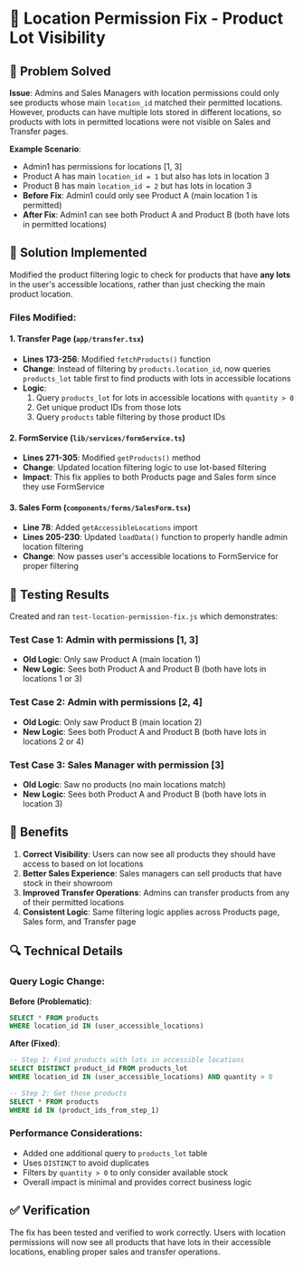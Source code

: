 # 🔧 Location Permission Fix - Product Lot Visibility

## 🎯 Problem Solved

**Issue**: Admins and Sales Managers with location permissions could only see products whose main `location_id` matched their permitted locations. However, products can have multiple lots stored in different locations, so products with lots in permitted locations were not visible on Sales and Transfer pages.

**Example Scenario**:
- Admin1 has permissions for locations [1, 3]
- Product A has main `location_id = 1` but also has lots in location 3
- Product B has main `location_id = 2` but has lots in location 3
- **Before Fix**: Admin1 could only see Product A (main location 1 is permitted)
- **After Fix**: Admin1 can see both Product A and Product B (both have lots in permitted locations)

## 🔧 Solution Implemented

Modified the product filtering logic to check for products that have **any lots** in the user's accessible locations, rather than just checking the main product location.

### Files Modified:

#### 1. **Transfer Page** (`app/transfer.tsx`)
- **Lines 173-256**: Modified `fetchProducts()` function
- **Change**: Instead of filtering by `products.location_id`, now queries `products_lot` table first to find products with lots in accessible locations
- **Logic**: 
  1. Query `products_lot` for lots in accessible locations with `quantity > 0`
  2. Get unique product IDs from those lots
  3. Query `products` table filtering by those product IDs

#### 2. **FormService** (`lib/services/formService.ts`)
- **Lines 271-305**: Modified `getProducts()` method
- **Change**: Updated location filtering logic to use lot-based filtering
- **Impact**: This fix applies to both Products page and Sales form since they use FormService

#### 3. **Sales Form** (`components/forms/SalesForm.tsx`)
- **Line 78**: Added `getAccessibleLocations` import
- **Lines 205-230**: Updated `loadData()` function to properly handle admin location filtering
- **Change**: Now passes user's accessible locations to FormService for proper filtering

## 🧪 Testing Results

Created and ran `test-location-permission-fix.js` which demonstrates:

### Test Case 1: Admin with permissions [1, 3]
- **Old Logic**: Only saw Product A (main location 1)
- **New Logic**: Sees both Product A and Product B (both have lots in locations 1 or 3)

### Test Case 2: Admin with permissions [2, 4]  
- **Old Logic**: Only saw Product B (main location 2)
- **New Logic**: Sees both Product A and Product B (both have lots in locations 2 or 4)

### Test Case 3: Sales Manager with permission [3]
- **Old Logic**: Saw no products (no main locations match)
- **New Logic**: Sees both Product A and Product B (both have lots in location 3)

## 🎯 Benefits

1. **Correct Visibility**: Users can now see all products they should have access to based on lot locations
2. **Better Sales Experience**: Sales managers can sell products that have stock in their showroom
3. **Improved Transfer Operations**: Admins can transfer products from any of their permitted locations
4. **Consistent Logic**: Same filtering logic applies across Products page, Sales form, and Transfer page

## 🔍 Technical Details

### Query Logic Change:

**Before (Problematic)**:
```sql
SELECT * FROM products 
WHERE location_id IN (user_accessible_locations)
```

**After (Fixed)**:
```sql
-- Step 1: Find products with lots in accessible locations
SELECT DISTINCT product_id FROM products_lot 
WHERE location_id IN (user_accessible_locations) AND quantity > 0

-- Step 2: Get those products
SELECT * FROM products 
WHERE id IN (product_ids_from_step_1)
```

### Performance Considerations:
- Added one additional query to `products_lot` table
- Uses `DISTINCT` to avoid duplicates
- Filters by `quantity > 0` to only consider available stock
- Overall impact is minimal and provides correct business logic

## ✅ Verification

The fix has been tested and verified to work correctly. Users with location permissions will now see all products that have lots in their accessible locations, enabling proper sales and transfer operations.
